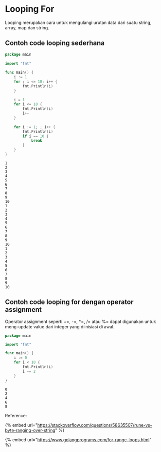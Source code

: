 # Looping For

Looping merupakan cara untuk mengulangi urutan data dari suatu string, array, map dan string.&#x20;

## Contoh code looping sederhana

```go
package main
 
import "fmt"
 
func main() {
	i := 1
	for ; i <= 10; i++ {
		fmt.Println(i)
	}
 
	i = 1
	for i <= 10 {
		fmt.Println(i)
		i++
	}
 
	for i := 1; ; i++ {
		fmt.Println(i)
		if i == 10 {
			break
		}
	}
}
```

```
1
2
3
4
5
6
7
8
9
10
1
2
3
4
5
6
7
8
9
10
1
2
3
4
5
6
7
8
9
10
```

## Contoh code looping for dengan operator assignment

Operator assignment seperti +=, -=, \*=, /= atau %= dapat digunakan untuk meng-update value dari integer yang diinisiasi di awal.

```go
package main

import "fmt"

func main() {
    i := 0
    for i < 10 {
        fmt.Println(i)
        i += 2
    }
}
```

```
0
2
4
6
8
```

Reference:

{% embed url="https://stackoverflow.com/questions/58635507/rune-vs-byte-ranging-over-string" %}

{% embed url="https://www.golangprograms.com/for-range-loops.html" %}
